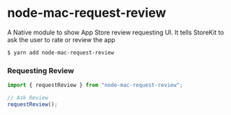 # node-mac-request-review
A Native module to show App Store review requesting  UI. It tells StoreKit to ask the user to rate or review the app


```bash
$ yarn add node-mac-request-review
```

### Requesting Review

```typescript
import { requestReview } from "node-mac-request-review";

// Ask Review
requestReview();
```

